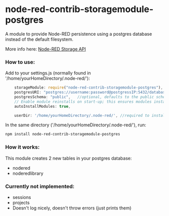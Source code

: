 # node-red-contrib-storagemodule-postgres
A module to provide Node-RED persistence using a postgres database instead of the default filesystem.

More info here: [Node-RED Storage API](https://nodered.org/docs/api/storage/)

### How to use:
Add to your settings.js (normally found in '/home/yourHomeDirectory/.node-red/'):
``` js
    storageModule: require("node-red-contrib-storagemodule-postgres"),
    postgresURI: "postgres://username:password@postgressIP:5432/database",
    postgresSchema: "public",   //optional, defaults to the public schema
    // Enable module reinstalls on start-up; this ensures modules installed post-deploy are restored after a restage
    autoInstallModules: true,

    userDir: '/home/yourHomeDirectory/.node-red/', //required to install nodes via the palette manager
```
In the same directory ('/home/yourHomeDirectory/.node-red/'), run:
```sh
npm install node-red-contrib-storagemodule-postgres
```

### How it works:
This module creates 2 new tables in your postgres database:
- nodered
- noderedlibrary

### Currently not implemented:
- sessions
- projects
- Doesn't log nicely, doesn't throw errors (just prints them)
